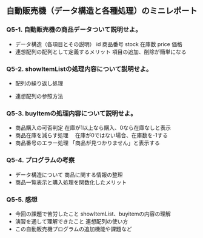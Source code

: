 ## 自動販売機（データ構造と各種処理）のミニレポート
### Q5-1. 自動販売機の商品データついて説明せよ。
* データ構造（各項目とその説明）
  id 商品番号
  stock 在庫数
  price 価格
* 連想配列の配列として定義するメリット
  項目の追加、削除が簡単になる
### Q5-2. showItemListの処理内容について説明せよ。
* 配列の繰り返し処理
  
* 連想配列の参照方法
### Q5-3. buyItemの処理内容について説明せよ。
* 商品購入の可否判定
  在庫が1以上なら購入、0なら在庫なしと表示
* 商品在庫を減らす処理
　在庫が0ではない場合、在庫数を-1する
* 商品番号のエラー処理
  「商品が見つかりません」と表示する
### Q5-4. プログラムの考察
* データ構造について
  商品に関する情報の整理
* 商品一覧表示と購入処理を関数化したメリット
  
### Q5-5. 感想
* 今回の課題で苦労したこと
  showItemList、buyitemの内容の理解
* 演習を通して理解できたこと
  連想配列の使い方
* この自動販売機プログラムの追加機能や課題など
  
